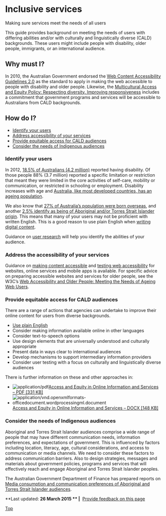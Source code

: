 Inclusive services
==================

Making sure services meet the needs of all users

This guide provides background on meeting the needs of users with differing abilities and/or with culturally and linguistically diverse (CALD) backgrounds. These users might include people with disability, older people, immigrants, or an international audience. 

Why must I?
-----------

In 2010, the Australian Government endorsed the [Web Content Accessibility Guidelines 2.0](http://www.w3.org/WAI/intro/wcag.php) as the standard to apply in making the web accessible to people with disability and older people. Likewise, the [Multicultural Access and Equity Policy: Respecting diversity. Improving responsiveness](https://www.dss.gov.au/our-responsibilities/settlement-and-multicultural-affairs/programs-policy/access-and-equity/multicultural-access-and-equity-policy-toolkit) includes a commitment that government programs and services will be accessible to Australians from CALD backgrounds.

How do I?
---------

-   [Identify your users​](inclusive_services.md#identify)
-   [Address accessibility of your services](inclusive_services.md#address)
-   [Provide equitable access for CALD audiences](inclusive_services.md#provide)
-   [Consider the needs of Indigenous audiences](inclusive_services.md#communications)

### Identify your users

In 2012, [18.5% of Australians (4.2 million)](http://www.abs.gov.au/ausstats/abs@.nsf/Lookup/3A5561E876CDAC73CA257C210011AB9B?opendocument) reported having disability. Of those people 88% (3.7 million) reported a specific limitation or restriction that meant they were limited in the core activities of self-care, mobility or communication, or restricted in schooling or employment. Disability increases with age and [Australia, like most developed countries, has an ageing population](http://www.abs.gov.au/AUSSTATS/abs@.nsf/Previousproducts/3222.0Media%20Release12006%20to%202101?opendocument&tabname=Summary&prodno=3222.0&issue=2006%20to%202101&num=&view=).

We also know that [27% of Australia’s population were born overseas](http://www.abs.gov.au/ausstats/abs@.nsf/Lookup/by%20Subject/1301.0~2012~Main%20Features~Country%20of%20birth~54), and another [2.5% identify as being of Aboriginal and/or Torres Strait Islander origin](http://www.abs.gov.au/ausstats/abs@.nsf/Lookup/2076.0main+features1102011). This means that many of your users may not be proficient with written English. This is a good reason to use plain English when [writing digital content](online_writing.md).

Guidance on [user research](user_research.md) will help you identify the abilities of your audience.

### Address the accessibility of your services

Guidance on [making content accessible](making_content_accessible.md) and [testing web accessibility](../testing_web_accessibility.md) for websites, online services and mobile apps is available. For specific advice on preparing accessible websites and services for older people, see the W3C’s [Web Accessibility and Older People: Meeting the Needs of Ageing Web Users](http://www.w3.org/WAI/older-users/developing.html).

### Provide equitable access for CALD audiences

There are a range of actions that agencies can undertake to improve their online content for users from diverse backgrounds.

-   [Use plain English](online_writing.md#writeplain)
-   Consider making information available online in other languages
-   Consider text-to-speech options
-   Use design elements that are universally understood and culturally appropriate
-   Present data in ways clear to international audiences
-   Develop mechanisms to support intermediary information providers
-   Consider user testing with a focus on culturally and linguistically diverse audiences

There is further information on these and other approaches in:

-   ![](https://www.dto.gov.au/modules/file/icons/application-pdf.png "application/pdf")[Access and Equity in Online Information and Services – PDF [331 KB]](../sites/g/files/net261/f/Access-and-Equity-in-Online-Information-and-Services-Nov-2014.pdf)
-   ![](https://www.dto.gov.au/modules/file/icons/x-office-document.png "application/vnd.openxmlformats-officedocument.wordprocessingml.document")[Access and Equity in Online Information and Services – DOCX [148 KB]](../sites/g/files/net261/f/Access-and-Equity-in-Online-Information-and-Services-Nov-2014.docx)

### Consider the needs of Indigenous audiences

Aboriginal and Torres Strait Islander audiences comprise a wide range of people that may have different communication needs, information preferences, and expectations of government. This is influenced by factors including location, literacy, age, cultural considerations, and access to communication or media channels. We need to consider these factors to address communication barriers. Also to design strategies, messages and materials about government policies, programs and services that will effectively reach and engage Aboriginal and Torres Strait Islander peoples.

The Australian Government Department of Finance has prepared reports on [Media consumption and communication preferences of Aboriginal and Torres Strait Islander audiences](http://www.finance.gov.au/advertising/indigenous-communications-research/).

**Last updated: **26 March 2015 ** |**  [Provide feedback on this page](../feedback%3Furl_from=DesigningInclusiveServices.html)

[Top](inclusive_services.md#)

